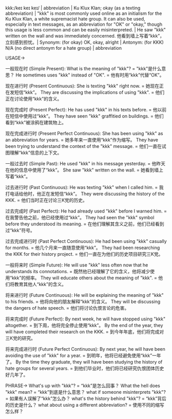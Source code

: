 kkk:/keɪ keɪ keɪ/ | abbreviation |  Ku Klux Klan; okay (as a texting abbreviation) |  "kkk" is most commonly used online as an initialism for the Ku Klux Klan, a white supremacist hate group. It can also be used, especially in text messages, as an abbreviation for "OK" or "okay," though this usage is less common and can be easily misinterpreted. |  He saw "kkk" written on the wall and was immediately concerned. 他看到墙上写着“kkk”，立刻感到担忧。| Synonym: (for okay) OK, okay, alright | Antonym: (for KKK)  N/A (no direct antonym for a hate group) | abbreviation


USAGE->

一般现在时 (Simple Present):
What is the meaning of "kkk"? = "kkk"是什么意思？
He sometimes uses "kkk" instead of "OK". = 他有时用“kkk”代替“OK”。

现在进行时 (Present Continuous):
She is texting "kkk" right now. = 她现在正在发短信“kkk”。
They are discussing the implications of using "kkk". = 他们正在讨论使用“kkk”的含义。

现在完成时 (Present Perfect):
He has used "kkk" in his texts before. = 他以前在短信中使用过“kkk”。
They have seen "kkk" graffitied on buildings. = 他们看到“kkk”被涂鸦在建筑物上。

现在完成进行时 (Present Perfect Continuous):
She has been using "kkk" as an abbreviation for years. = 她多年来一直使用“kkk”作为缩写。
They have been trying to understand the context of the "kkk" message. = 他们一直在试图理解“kkk”信息的上下文。

一般过去时 (Simple Past):
He used "kkk" in his message yesterday. = 他昨天在他的信息中使用了“kkk”。
She saw "kkk" written on the wall. = 她看到墙上写着“kkk”。


过去进行时 (Past Continuous):
He was texting "kkk" when I called him. = 我打电话给他时，他正在发短信“kkk”。
They were discussing the history of the KKK. = 他们当时正在讨论三K党的历史。


过去完成时 (Past Perfect):
He had already used "kkk" before I warned him. = 在我警告他之前，他已经使用过“kkk”。
They had seen the "kkk" symbol before they understood its meaning. = 在他们理解其含义之前，他们已经看到过“kkk”符号。


过去完成进行时 (Past Perfect Continuous):
He had been using "kkk" casually for months. = 他几个月来一直随意使用“kkk”。
They had been researching the KKK for their history project. = 他们一直在为他们的历史项目研究三K党。


一般将来时 (Simple Future):
He will use "kkk" less often now that he understands its connotations. = 既然他已经理解了它的含义，他将减少使用“kkk”的频率。
They will educate others about the meaning of "kkk". = 他们将教育其他人“kkk”的含义。


将来进行时 (Future Continuous):
He will be explaining the meaning of "kkk" to his friends. = 他将向他的朋友解释“kkk”的含义。
They will be discussing the dangers of hate speech. = 他们将讨论仇恨言论的危害。


将来完成时 (Future Perfect):
By next week, he will have stopped using "kkk" altogether. = 到下周，他将完全停止使用“kkk”。
By the end of the year, they will have completed their research on the KKK. = 到今年年底，他们将完成对三K党的研究。


将来完成进行时 (Future Perfect Continuous):
By next year, he will have been avoiding the use of "kkk" for a year. = 到明年，他将已经避免使用“kkk”一年了。
By the time they graduate, they will have been studying the history of hate groups for several years. = 到他们毕业时，他们将已经研究仇恨团体历史好几年了。



PHRASE->
What's up with "kkk"? = “kkk”是怎么回事？
What the hell does "kkk" mean? = “kkk”到底是什么意思？
what if someone misinterprets "kkk"? = 如果有人误解了“kkk”怎么办？
what's the history behind "kkk"? = “kkk”背后的历史是什么？
what about using a different abbreviation? = 使用不同的缩写怎么样？
